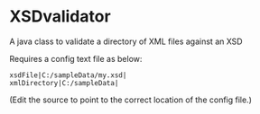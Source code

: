 # XSDvalidator
 A java class to validate a directory of XML files against an XSD

Requires a config text file as below:

    xsdFile|C:/sampleData/my.xsd|
    xmlDirectory|C:/sampleData|

(Edit the source to point to the correct location of the config file.)
